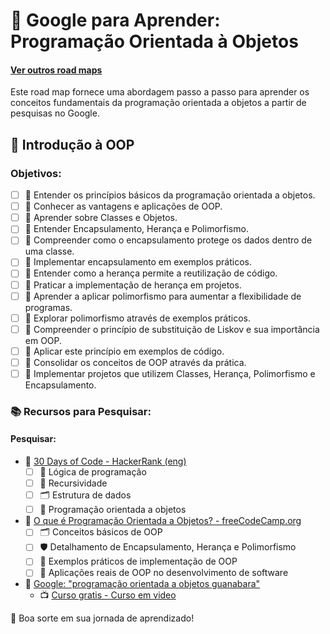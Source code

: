 # 📘 Google para Aprender: Programação Orientada à Objetos
#### [Ver outros road maps](README.md)
Este road map fornece uma abordagem passo a passo para aprender os conceitos fundamentais da programação orientada a objetos a partir de pesquisas no Google.

## 🚀 Introdução à OOP

### Objetivos:
- [ ] 🌟 Entender os princípios básicos da programação orientada a objetos.
- [ ] 🌟 Conhecer as vantagens e aplicações de OOP.
- [ ] 🌟 Aprender sobre Classes e Objetos.
- [ ] 🌟 Entender Encapsulamento, Herança e Polimorfismo.
- [ ] 🌟 Compreender como o encapsulamento protege os dados dentro de uma classe.
- [ ] 🌟 Implementar encapsulamento em exemplos práticos.
- [ ] 🌟 Entender como a herança permite a reutilização de código.
- [ ] 🌟 Praticar a implementação de herança em projetos.
- [ ] 🌟 Aprender a aplicar polimorfismo para aumentar a flexibilidade de programas.
- [ ] 🌟 Explorar polimorfismo através de exemplos práticos.
- [ ] 🌟 Compreender o princípio de substituição de Liskov e sua importância em OOP.
- [ ] 🌟 Aplicar este princípio em exemplos de código.
- [ ] 🌟 Consolidar os conceitos de OOP através da prática.
- [ ] 🌟 Implementar projetos que utilizem Classes, Herança, Polimorfismo e Encapsulamento.

### 📚 Recursos para Pesquisar:
#### Pesquisar:
- 📅 [30 Days of Code - HackerRank (eng)](https://www.hackerrank.com/domains/tutorials/30-days-of-code)
    - [ ] 🧠 Lógica de programação
    - [ ] 🔁 Recursividade
    - [ ] 🗂 Estrutura de dados
    - [ ] 🔄 Programação orientada a objetos
- 📘 [O que é Programação Orientada a Objetos? - freeCodeCamp.org](https://www-freecodecamp-org.translate.goog/news/what-is-object-oriented-programming/?_x_tr_sl=en&_x_tr_tl=pt&_x_tr_hl=pt-BR&_x_tr_pto=scp)
    - [ ] 🗂 Conceitos básicos de OOP
    - [ ] 🛡️ Detalhamento de Encapsulamento, Herança e Polimorfismo
    - [ ] 🔄 Exemplos práticos de implementação de OOP
    - [ ] 🔗 Aplicações reais de OOP no desenvolvimento de software
- 🎥 [Google: "programação orientada a objetos guanabara"](https://www.google.com/search?q=programa%C3%A7%C3%A3o+orientada+a+objetos+guanabara)
    - 📺 [Curso gratis - Curso em video](https://www.cursoemvideo.com/curso/java-poo/)


🌟 Boa sorte em sua jornada de aprendizado!
